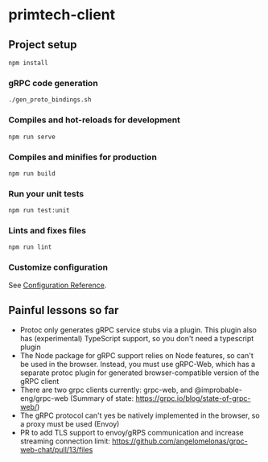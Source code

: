 # primtech-client

## Project setup
```
npm install
```

### gRPC code generation
```
./gen_proto_bindings.sh
```

### Compiles and hot-reloads for development
```
npm run serve
```

### Compiles and minifies for production
```
npm run build
```

### Run your unit tests
```
npm run test:unit
```

### Lints and fixes files
```
npm run lint
```

### Customize configuration
See [Configuration Reference](https://cli.vuejs.org/config/).

## Painful lessons so far
- Protoc only generates gRPC service stubs via a plugin. This plugin also has (experimental) TypeScript support, so you don't need a typescript plugin
- The Node package for gRPC support relies on Node features, so can't be used in the browser. Instead, you must use gRPC-Web, which has a separate protoc plugin for generated browser-compatible version of the gRPC client
- There are two grpc clients currently: grpc-web, and @improbable-eng/grpc-web (Summary of state: https://grpc.io/blog/state-of-grpc-web/)
- The gRPC protocol can't yes be natively implemented in the browser, so a proxy must be used (Envoy)
- PR to add TLS support to envoy/gRPS communication and increase streaming connection limit: https://github.com/angelomelonas/grpc-web-chat/pull/13/files
